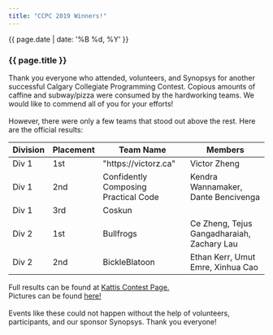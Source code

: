 ```yaml
---
title: "CCPC 2019 Winners!"
---
```



<div class="card post-dec">      
<div class="card-body">
<div class="container-fluid">   
<div class="row">

<div class = "col-xs-12">
<div class = "date-dec"> {{ page.date | date: '%B %d, %Y' }}</div>
<h3 class = "blog-title">{{ page.title }}</h3>      
<div class = "blog-line"></div> 


<p>
Thank you everyone who attended, volunteers, and Synopsys for another successful
 Calgary Collegiate Programming Contest. Copious amounts of caffine and subway/pizza were consumed by the hardworking teams. 
 We would like to commend all of you for your efforts!
 <br><br>
However, there were only a few teams that stood out above the rest. Here are the official results: 
</p>

<p>
<div class = "table-responsive-lg contest-results-table table-p">
 <table class = "table table-sm table-bordered">
 <thead class="thead-dark">
  <tr>
    <th class="th-sm">Division</th>
    <th class="th-sm">Placement</th>
    <th class="th-sm">Team Name</th>
    <th class="th-sm">Members</th>
  </tr>
  </thead>
  <tbody>
    <tr>
      <td>Div 1</td>
      <td>1st</td>
      <td>"https://victorz.ca"</td>
      <td> Victor Zheng</td>
    </tr>
    <tr>
      <td>Div 1</td>
      <td>2nd</td>
      <td>Confidently Composing Practical Code</td>
      <td>Kendra Wannamaker, Dante Bencivenga</td>
    </tr>    
    <tr>
      <td>Div 1</td>
      <td>3rd</td>
      <td>Coskun</td>
      <td></td>
    </tr>
    <tr>
      <td>Div 2</td>
      <td>1st</td>
      <td>Bullfrogs</td>
      <td>Ce Zheng, Tejus Gangadharaiah, Zachary Lau</td>
    </tr>
    <tr>
      <td>Div 2</td>
      <td>2nd</td>
      <td>BickleBlatoon</td>
      <td>Ethan Kerr, Umut Emre, Xinhua Cao</td>
    </tr>  
  </tbody>
</table>
</div>
</p>

<p>

Full results can be found at <a href="https://ccpc19.kattis.com/standings"> Kattis Contest Page.</a><br>
Pictures can be found <a href="http://cpc.cpsc.ucalgary.ca/contests/ccpc/2019/index.html">here!</a>
<br><br>
Events like these could not happen without the help of volunteers, participants, and our sponsor Synopsys. Thank you everyone!

</p>             

</div>
</div>
</div>
</div>
</div>
